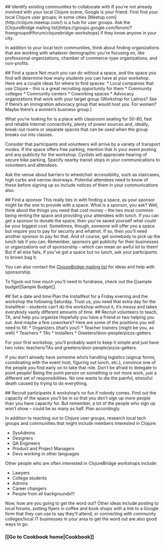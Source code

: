 <a name="find_community"/>
## Identify existing communities to collaborate with
If you're not already involved with your local Clojure scene, Google is your friend. First find your local Clojure user groups; in some cities [Meetup.com](http://clojure.meetup.com/) is a hub for user groups. Ask the [ClojureBridge mailing list](https://groups.google.com/forum/?fromgroups#!forum/clojurebridge-workshops) if they know anyone in your city.

In addition to your local tech communities, think about finding organizations that are working with whatever demographic you're focusing on, like professional organizations, chamber of commerce-type organizations, and non-profits. 

<a name="find_space"/>
## Find a space
Not much you can do without a space, and the space you find will determine how many students you can have at your workshop. Here are a couple ideas for where to find spaces:
* Local companies that use Clojure – this is a great recruiting opportunity for them
* Community colleges
* Community centers
* Coworking spaces
* Advocacy organizations that work with your target group (Workshop for Latinos? See if there’s an immigration advocacy group that would host you. For women? Maybe there’s a women’s business group.)

What you’re looking for is a place with classroom seating for 50-80, fast and reliable Internet connectivity, plenty of power sources and, ideally, break-out rooms or separate spaces that can be used when the group breaks out into classes.

Consider that participants and volunteers will arrive by a variety of transport modes.  If the space offers free parking, mention that in your event posting and any publicity for the workshop.  Cyclists will appreciate hearing of secure bike parking.  Specify nearby transit stops in your communications to volunteers and attendees.

Ask the venue about barriers to wheelchair accessibility, such as staircases, high curbs and narrow doorways.  Potential attendees need to know of these before signing up so include notices of them in your communications also.

<a name="find_sponsor"/>
## Find a sponsor
This really ties in with finding a space, as your sponsor might be the one to provide with a space. What is a sponsor, you ask? Well, think about the things you need that cost money – the two most common being renting the space and providing your attendees with lunch. If you can get a sponsor to donate the space, then you’ve saved yourself what could be your biggest cost. Sometimes, though, someone will offer you a space but require you to pay for security and whatnot. If so, then you’ll need another sponsor to pay for that. And of course, get somebody to pick up the lunch tab if you can. Remember, sponsors get publicity for their businesses or organizations out of sponsorship – which can mean an awful lot to them! But if all else fails, if you’ve got a space but no lunch, ask your participants to brown bag it.

You can also contact the [ClojureBridge mailing list](https://groups.google.com/forum/#!forum/clojurebridge-workshops) for ideas and help with sponsorship.

To figure out how much you'll need to fundraise, check out the [[sample budget|Sample Budget]].

<a name="set_date"/>
## Set a date and time 
Plan the Installfest for a Friday evening and the workshop the following Saturday. Trust us, you need that extra day for the Installfest – students can’t do the workshop without it, it’s messy and takes everybody vastly different amounts of time.

<a name="find_volunteers"/>
## Recruit volunteers to teach, TA, and help you organize
Hopefully you have a friend or two helping you out. And maybe a few coworkers? Here are some of the positions you will need to fill:
* Organizers (that’s you!)
* Teacher trainers (might be you, as well)
* Teachers
* TAs
* Installers
* Greeters/door-people/pizza-getters

For your first workshop, you’ll probably want to keep it simple and just have two roles: teachers/TAs and greeters/door-people/pizza-getters.

If you don’t already have someone who’s handling logistics (signup forms, coordinating with the event host, figuring out lunch, etc.), convince one of the people you find early on to take that role. Don’t be afraid to delegate to point people! Being the point person on something is not more work, just a different set of responsibilities. No one wants to die the painful, stressful death caused by trying to do everything.

<a name="find_students"/>
## Recruit participants 
A workshop’s no fun if nobody comes. Find out the capacity of the space you’ll be in so that you don’t sign up more people than you have capacity for. But remember, a lot of the people who sign up won’t show – could be as many as half. Plan accordingly.

In addition to reaching out to Clojure user groups, research local tech groups and communities that might include members interested in Clojure:
* SysAdmins
* Designers
* QA Engineers
* Product and Project Managers
* Devs working in other languages

Other people who are often interested in ClojureBridge workshops include:
* Lawyers
* College students
* Admins
* Career changers
* People from all backgrounds!!!

Now, how are you going to get the word out? Other ideas include posting to local forums, putting flyers in coffee and book shops with a link to a Google form that they can use to say they’ll attend, or connecting with community colleges/local IT businesses in your area to get the word out are also good ways to go.



### [[Go to Cookbook home|Cookbook]]
